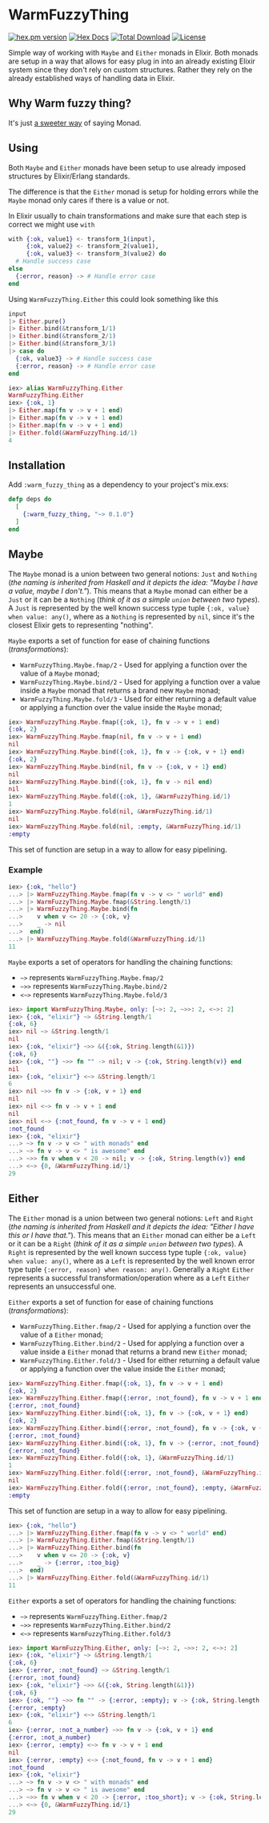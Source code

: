 # WarmFuzzyThing


[![hex.pm version](https://img.shields.io/hexpm/v/warm_fuzzy_thing.svg?style=flat)](https://hex.pm/packages/warm_fuzzy_thing)
[![Hex Docs](https://img.shields.io/badge/hex-docs-lightgreen.svg?style=flat)](https://hexdocs.pm/warm_fuzzy_thing/)
[![Total Download](https://img.shields.io/hexpm/dt/warm_fuzzy_thing.svg?style=flat)](https://hex.pm/packages/warm_fuzzy_thing)
[![License](https://img.shields.io/hexpm/l/warm_fuzzy_thing.svg?style=flat)](https://github.com/gspasov/warm_fuzzy_thing/blob/main/LICENSE)


Simple way of working with `Maybe` and `Either` monads in Elixir. Both monads are setup in a way that allows for easy plug in into an already existing Elixir system since they don't rely on custom structures. Rather they rely on the already established ways of handling data in Elixir.

## Why Warm fuzzy thing?
It's just [a sweeter way](https://www.urbandictionary.com/define.php?term=Warm%20Fuzzy%20Thing) of saying Monad.

## Using
Both `Maybe` and `Either` monads have been setup to use already imposed structures by Elixir/Erlang standards.

The difference is that the `Either` monad is setup for holding errors while the `Maybe` monad only cares if there is a value or not.

In Elixir usually to chain transformations and make sure that each step is correct we might use `with`

```elixir
with {:ok, value1} <- transform_1(input),
     {:ok, value2} <- transform_2(value1),
     {:ok, value3} <- transform_3(value2) do
  # Handle success case
else 
  {:error, reason} -> # Handle error case
end
```

Using `WarmFuzzyThing.Either` this could look something like this
```elixir
input
|> Either.pure()
|> Either.bind(&transform_1/1)
|> Either.bind(&transform_2/1)
|> Either.bind(&transform_3/1)
|> case do
  {:ok, value3} -> # Handle success case
  {:error, reason} -> # Handle error case
end
```

```elixir
iex> alias WarmFuzzyThing.Either
WarmFuzzyThing.Either
iex> {:ok, 1}
|> Either.map(fn v -> v + 1 end)
|> Either.map(fn v -> v + 1 end)
|> Either.map(fn v -> v + 1 end)
|> Either.fold(&WarmFuzzyThing.id/1)
4
```

## Installation
Add `:warm_fuzzy_thing` as a dependency to your project's mix.exs:
```elixir
defp deps do
  [
    {:warm_fuzzy_thing, "~> 0.1.0"}
  ]
end
```

## Maybe
The `Maybe` monad is a union between two general notions: `Just` and `Nothing` (_the naming is inherited from Haskell and it depicts the idea: "Maybe I have a value, maybe I don't."_).
This means that a `Maybe` monad can either be a `Just` or it can be a `Nothing` (_think of it as a simple `union` between two types_).
A `Just` is represented by the well known success type tuple `{:ok, value} when value: any()`,
where as a `Nothing` is represented by `nil`, since it's the closest Elixir gets to representing "nothing".

`Maybe` exports a set of function for ease of chaining functions (_transformations_):
  - `WarmFuzzyThing.Maybe.fmap/2` - Used for applying a function over the value of a `Maybe` monad;
  - `WarmFuzzyThing.Maybe.bind/2` - Used for applying a function over a value inside a `Maybe` monad that returns a brand new `Maybe` monad;
  - `WarmFuzzyThing.Maybe.fold/3` - Used for either returning a default value or applying a function over the value inside the `Maybe` monad;


```elixir
iex> WarmFuzzyThing.Maybe.fmap({:ok, 1}, fn v -> v + 1 end)
{:ok, 2}
iex> WarmFuzzyThing.Maybe.fmap(nil, fn v -> v + 1 end)
nil
iex> WarmFuzzyThing.Maybe.bind({:ok, 1}, fn v -> {:ok, v + 1} end)
{:ok, 2}
iex> WarmFuzzyThing.Maybe.bind(nil, fn v -> {:ok, v + 1} end)
nil
iex> WarmFuzzyThing.Maybe.bind({:ok, 1}, fn v -> nil end)
nil
iex> WarmFuzzyThing.Maybe.fold({:ok, 1}, &WarmFuzzyThing.id/1)
1
iex> WarmFuzzyThing.Maybe.fold(nil, &WarmFuzzyThing.id/1)
nil
iex> WarmFuzzyThing.Maybe.fold(nil, :empty, &WarmFuzzyThing.id/1)
:empty
```

This set of function are setup in a way to allow for easy pipelining.

### Example
```elixir
iex> {:ok, "hello"}
...> |> WarmFuzzyThing.Maybe.fmap(fn v -> v <> " world" end)
...> |> WarmFuzzyThing.Maybe.fmap(&String.length/1)
...> |> WarmFuzzyThing.Maybe.bind(fn
...>    v when v <= 20 -> {:ok, v}
...>    _ -> nil
...>  end)
...> |> WarmFuzzyThing.Maybe.fold(&WarmFuzzyThing.id/1)
11
```
`Maybe` exports a set of operators for handling the chaining functions:
  - `~>` represents `WarmFuzzyThing.Maybe.fmap/2`
  - `~>>` represents `WarmFuzzyThing.Maybe.bind/2`
  - `<~>` represents `WarmFuzzyThing.Maybe.fold/3`

```elixir
iex> import WarmFuzzyThing.Maybe, only: [~>: 2, ~>>: 2, <~>: 2]
iex> {:ok, "elixir"} ~> &String.length/1
{:ok, 6}
iex> nil ~> &String.length/1
nil
iex> {:ok, "elixir"} ~>> &({:ok, String.length(&1)})
{:ok, 6}
iex> {:ok, ""} ~>> fn "" -> nil; v -> {:ok, String.length(v)} end
nil
iex> {:ok, "elixir"} <~> &String.length/1
6
iex> nil ~>> fn v -> {:ok, v + 1} end
nil
iex> nil <~> fn v -> v + 1 end
nil
iex> nil <~> {:not_found, fn v -> v + 1 end}
:not_found
iex> {:ok, "elixir"}
...> ~> fn v -> v <> " with monads" end
...> ~> fn v -> v <> " is awesome" end
...> ~>> fn v when v < 20 -> nil; v -> {:ok, String.length(v)} end
...> <~> {0, &WarmFuzzyThing.id/1}
29
```

## Either
The `Either` monad is a union between two general notions: `Left` and `Right` (_the naming is inherited from Haskell and it depicts the idea: "Either I have this or I have that."_).
This means that an `Either` monad can either be a `Left` or it can be a `Right` (_think of it as a simple `union` between two types_).
A `Right` is represented by the well known success type tuple `{:ok, value} when value: any()`,
where as a `Left` is represented by the well known error type tuple `{:error, reason} when reason: any()`.
Generally a `Right` `Either` represents a successful transformation/operation where as a `Left` `Either` represents an unsuccessful one.

`Either` exports a set of function for ease of chaining functions (_transformations_):
  - `WarmFuzzyThing.Either.fmap/2` - Used for applying a function over the value of a `Either` monad;
  - `WarmFuzzyThing.Either.bind/2` - Used for applying a function over a value inside a `Either` monad that returns a brand new `Either` monad;
  - `WarmFuzzyThing.Either.fold/3` - Used for either returning a default value or applying a function over the value inside the `Either` monad;

```elixir
iex> WarmFuzzyThing.Either.fmap({:ok, 1}, fn v -> v + 1 end)
{:ok, 2}
iex> WarmFuzzyThing.Either.fmap({:error, :not_found}, fn v -> v + 1 end)
{:error, :not_found}
iex> WarmFuzzyThing.Either.bind({:ok, 1}, fn v -> {:ok, v + 1} end)
{:ok, 2}
iex> WarmFuzzyThing.Either.bind({:error, :not_found}, fn v -> {:ok, v + 1} end)
{:error, :not_found}
iex> WarmFuzzyThing.Either.bind({:ok, 1}, fn v -> {:error, :not_found} end)
{:error, :not_found}
iex> WarmFuzzyThing.Either.fold({:ok, 1}, &WarmFuzzyThing.id/1)
1
iex> WarmFuzzyThing.Either.fold({:error, :not_found}, &WarmFuzzyThing.id/1)
nil
iex> WarmFuzzyThing.Either.fold({:error, :not_found}, :empty, &WarmFuzzyThing.id/1)
:empty
```

This set of function are setup in a way to allow for easy pipelining.

```elixir
iex> {:ok, "hello"}
...> |> WarmFuzzyThing.Either.fmap(fn v -> v <> " world" end)
...> |> WarmFuzzyThing.Either.fmap(&String.length/1)
...> |> WarmFuzzyThing.Either.bind(fn
...>    v when v <= 20 -> {:ok, v}
...>    _ -> {:error, :too_big}
...>  end)
...> |> WarmFuzzyThing.Either.fold(&WarmFuzzyThing.id/1)
11
```

`Either` exports a set of operators for handling the chaining functions:
  - `~>` represents `WarmFuzzyThing.Either.fmap/2`
  - `~>>` represents `WarmFuzzyThing.Either.bind/2`
  - `<~>` represents `WarmFuzzyThing.Either.fold/3`

```elixir
iex> import WarmFuzzyThing.Either, only: [~>: 2, ~>>: 2, <~>: 2]
iex> {:ok, "elixir"} ~> &String.length/1
{:ok, 6}
iex> {:error, :not_found} ~> &String.length/1
{:error, :not_found}
iex> {:ok, "elixir"} ~>> &({:ok, String.length(&1)})
{:ok, 6}
iex> {:ok, ""} ~>> fn "" -> {:error, :empty}; v -> {:ok, String.length(v)} end
{:error, :empty}
iex> {:ok, "elixir"} <~> &String.length/1
6
iex> {:error, :not_a_number} ~>> fn v -> {:ok, v + 1} end
{:error, :not_a_number}
iex> {:error, :empty} <~> fn v -> v + 1 end
nil
iex> {:error, :empty} <~> {:not_found, fn v -> v + 1 end}
:not_found
iex> {:ok, "elixir"}
...> ~> fn v -> v <> " with monads" end
...> ~> fn v -> v <> " is awesome" end
...> ~>> fn v when v < 20 -> {:error, :too_short}; v -> {:ok, String.length(v)} end
...> <~> {0, &WarmFuzzyThing.id/1}
29
```